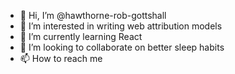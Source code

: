 - 👋 Hi, I’m @hawthorne-rob-gottshall
- 👀 I’m interested in writing web attribution models
- 🌱 I’m currently learning React
- 💞️ I’m looking to collaborate on better sleep habits
- 📫 How to reach me 

<!---
hawthorne-rob-gottshall/hawthorne-rob-gottshall is a ✨ special ✨ repository because its `README.md` (this file) appears on your GitHub profile.
You can click the Preview link to take a look at your changes.
--->
